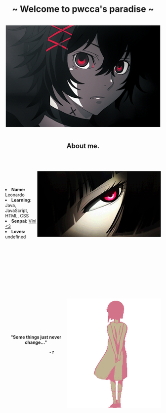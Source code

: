 <body>
<h1 align="center">~ Welcome to pwcca's paradise ~</h1>
<br>
<div align="center">
<img src="assets/banner.gif">
</div>
<br>
<div>
<h2 align="center"> About me. </h2>
 <br><br><br>
<img src="assets/side2.gif" align="right">
<br><br><br>
<li>
<b>Name:</b> Leonardo</li>
 <li>
<b>Learning:</b> Java, JavaScript, HTML, CSS
</li>
 <li>
<b>Senpai:</b> <a href="https://github.com/Losty17"> Vini <3 </a>
</li>
<li>
<b>Loves:</b> undefined
</li>
<br><br><br>
<br><br><br>
 <h1></h1>
<br><br><br>
<div align="center">
 <img align="right" src="assets/LainDressSlow.gif"><br><br><br><br><br><br>
<p><strong>"Some things just never change..."<strong><p>
 <small>⠀⠀⠀⠀⠀⠀⠀⠀⠀⠀⠀⠀- ?<small>
 </div>
</div>
<div>
